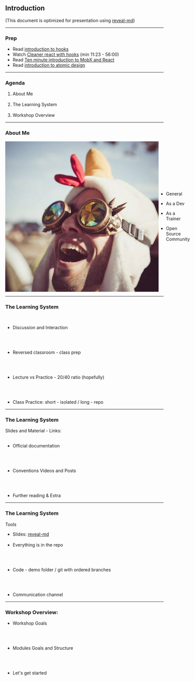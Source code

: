 ## Introduction
(This document is optimized for presentation using [reveal-md](https://github.com/webpro/reveal-md))

---

### Prep
* Read [introduction to hooks](https://reactjs.org/docs/hooks-intro.html)
* Watch​ [Cleaner react with hooks​](https://www.youtube.com/watch?v=dpw9EHDh2bM&feature=youtu.be&t=683) (min 11:23 - 56:00)
* Read ​[Ten minute introduction to MobX and React](https://mobx.js.org/getting-started.html)
* Read [introduction to ​atomic design](https://bradfrost.com/blog/post/atomic-web-design/)

---

### Agenda
1. About Me
<br><br>
2. The Learning System
<br><br>
3. Workshop Overview

---

### About Me
<div style="display: flex">
<img src="./assets/me.jpg" >

<div  style="align-self: center">

* General

* As a Dev

* As a Trainer

* Open Source Community

</div>

</div>

---

### The Learning System
<br>

* <!-- .element: class="fragment" -->Discussion and Interaction
<br><br>
* <!-- .element: class="fragment" -->Reversed classroom - class prep
<br><br>
* <!-- .element: class="fragment" -->Lecture vs Practice - 20/40 ratio (hopefully)
<br><br>
* <!-- .element: class="fragment" -->Class Practice: short - isolated / long - repo 

---

### The Learning System

Slides and Material - Links:
<br><br>
* <!-- .element: class="fragment" -->Official documentation
<br><br>
* <!-- .element: class="fragment" -->Conventions Videos and Posts
<br><br>
* <!-- .element: class="fragment" -->Further reading & Extra

---

### The Learning System
Tools

* Slides: [reveal-md](https://github.com/haiku-code/react-best-practices-workshop/blob/master/intro.md)
<br><br>
* <!-- .element: class="fragment" -->Everything is in the repo
<br><br>
* <!-- .element: class="fragment" -->Code - demo folder / git with ordered branches
<br><br>
* <!-- .element: class="fragment" -->Communication channel


---

### Workshop Overview:

* <!-- .element: class="fragment" -->Workshop Goals
<br><br>
* <!-- .element: class="fragment" -->Modules Goals and Structure
<br><br>
* <!-- .element: class="fragment" -->Let's get started



